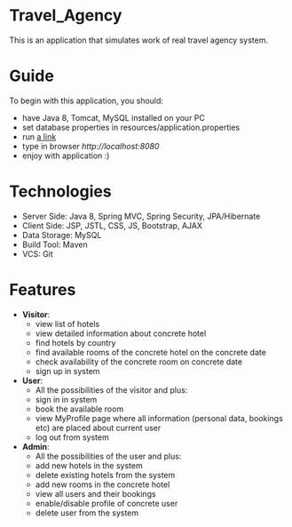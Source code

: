 # Travel_Agency
This is an application that simulates work of real travel agency system.
# Guide
To begin with this application, you should:
 - have Java 8, Tomcat, MySQL installed on your PC
 - set database properties in resources/application.properties
 - run [a link](https://github.com/Markiyan000/Travel_Agency/blob/master/src/main/resources/Travel_Agency_DB.sql)
 - type in browser <i>http://localhost:8080</i>
 - enjoy with application :)
# Technologies
 - Server Side: Java 8, Spring MVC, Spring Security, JPA/Hibernate
 - Client Side: JSP, JSTL, CSS, JS, Bootstrap, AJAX
 - Data Storage: MySQL
 - Build Tool: Maven
 - VCS: Git
# Features
 - <b>Visitor</b>: 
    - view list of hotels
    - view detailed information about concrete hotel
    - find hotels by country
    - find available rooms of the concrete hotel on the concrete date
    - check availability of the concrete room on concrete date
    - sign up in system
 - <b>User</b>:
    - All the possibilities of the visitor and plus:
    - sign in in system
    - book the available room
    - view MyProfile page where all information (personal data, bookings etc) are placed about current user
    - log out from system
 - <b>Admin</b>:
    - All the possibilities of the user and plus:
    - add new hotels in the system
    - delete existing hotels from the system
    - add new rooms in the concrete hotel
    - view all users and their bookings
    - enable/disable profile of concrete user
    - delete user from the system
